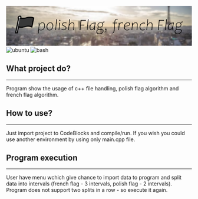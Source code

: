 ![project_banner](banner.png)
![ubuntu](https://img.shields.io/badge/Development_Environment-CodeBlocks-blue)
![bash](https://img.shields.io/badge/Language-C++-orange)
## What project do?
___

Program show the usage of c++ file handling, polish flag algorithm and french flag algorithm.

## How to use?
___
Just import project to CodeBlocks and compile/run. If you wish you could use another environment by using only main.cpp file.

## Program execution
___
User have menu wchich give chance to import data to program and split data into intervals (french flag - 3 intervals, polish flag - 2 intervals). Program does not support two splits in a row - so execute it again.

<!--https://banner.godori.dev/-->
<!--https://shields.io/-->
<!--https://carbon.now.sh/-->